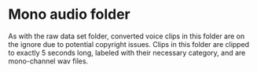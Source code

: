 # Mono audio folder
 As with the raw data set folder, converted voice clips in this folder are on the ignore due to potential copyright issues. Clips in this folder are clipped to exactly 5 seconds long, labeled with their necessary category, and are mono-channel wav files.